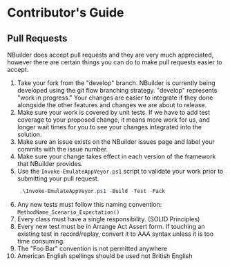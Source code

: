 # Contributor's Guide

## Pull Requests
NBuilder does accept pull requests and they are very much appreciated, however there are certain things you can do to make
pull requests easier to accept.

1. Take your fork from the "develop" branch. NBuilder is currently being developed using the 
    git flow branching strategy. "develop" represents "work in progress." Your changes are easier
    to integrate if they done alongside the other features and changes we are about to release.
2. Make sure your work is covered by unit tests. If we have to add test coverage to your proposed change,
   it means more work for us, and longer wait times for you to see your changes integrated into the 
   solution.
3. Make sure an issue exists on the NBuilder issues page and label your commits with the issue number.
4. Make sure your change takes effect in each version of the framework that NBuilder provides.
5. Use the `Invoke-EmulateAppVeyor.ps1` script to validate your work prior to submitting your pull request.

```powershell
    .\Invoke-EmulateAppVeyor.ps1 -Build -Test -Pack
```

6. Any new tests must follow this naming convention: `MethodName_Scenario_Expectation()`
7. Every class must have a single responsibility. (SOLID Principles)
8. Every new test must be in Arrange Act Assert form. If touching an existing test in record/replay, convert it to AAA syntax unless it is too time consuming.
9. The "Foo Bar" convention is not permitted anywhere
10. American English spellings should be used not British English